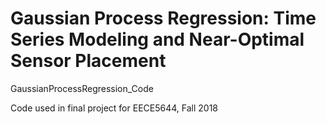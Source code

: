 # Gaussian Process Regression: Time Series Modeling and Near-Optimal Sensor Placement

GaussianProcessRegression_Code

Code used in final project for EECE5644, Fall 2018
